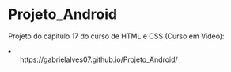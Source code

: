 # Projeto_Android
Projeto do capitulo 17 do curso de HTML e CSS (Curso em Vídeo): <br>
<li>
  <ul>
     https://gabrielalves07.github.io/Projeto_Android/
  </ul>
</li>

